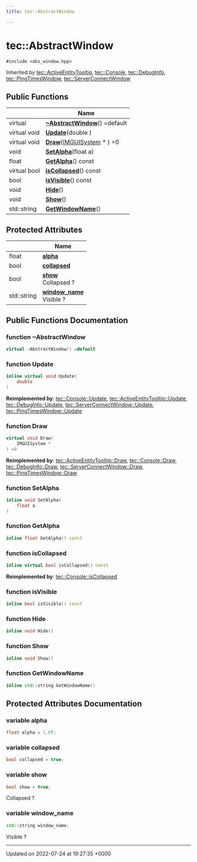 ```yaml
---
title: tec::AbstractWindow

---
```


# tec::AbstractWindow






`#include <abs_window.hpp>`

Inherited by [tec::ActiveEntityTooltip](/engine/Classes/classtec_1_1_active_entity_tooltip/), [tec::Console](/engine/Classes/classtec_1_1_console/), [tec::DebugInfo](/engine/Classes/classtec_1_1_debug_info/), [tec::PingTimesWindow](/engine/Classes/classtec_1_1_ping_times_window/), [tec::ServerConnectWindow](/engine/Classes/classtec_1_1_server_connect_window/)

## Public Functions

|                | Name           |
| -------------- | -------------- |
| virtual | **[~AbstractWindow](/engine/Classes/classtec_1_1_abstract_window/#function-~abstractwindow)**() =default |
| virtual void | **[Update](/engine/Classes/classtec_1_1_abstract_window/#function-update)**(double ) |
| virtual void | **[Draw](/engine/Classes/classtec_1_1_abstract_window/#function-draw)**([IMGUISystem](/engine/Classes/classtec_1_1_i_m_g_u_i_system/) * ) =0 |
| void | **[SetAlpha](/engine/Classes/classtec_1_1_abstract_window/#function-setalpha)**(float a) |
| float | **[GetAlpha](/engine/Classes/classtec_1_1_abstract_window/#function-getalpha)**() const |
| virtual bool | **[isCollapsed](/engine/Classes/classtec_1_1_abstract_window/#function-iscollapsed)**() const |
| bool | **[isVisible](/engine/Classes/classtec_1_1_abstract_window/#function-isvisible)**() const |
| void | **[Hide](/engine/Classes/classtec_1_1_abstract_window/#function-hide)**() |
| void | **[Show](/engine/Classes/classtec_1_1_abstract_window/#function-show)**() |
| std::string | **[GetWindowName](/engine/Classes/classtec_1_1_abstract_window/#function-getwindowname)**() |

## Protected Attributes

|                | Name           |
| -------------- | -------------- |
| float | **[alpha](/engine/Classes/classtec_1_1_abstract_window/#variable-alpha)**  |
| bool | **[collapsed](/engine/Classes/classtec_1_1_abstract_window/#variable-collapsed)**  |
| bool | **[show](/engine/Classes/classtec_1_1_abstract_window/#variable-show)** <br>Collapsed ?  |
| std::string | **[window_name](/engine/Classes/classtec_1_1_abstract_window/#variable-window-name)** <br>Visible ?  |

## Public Functions Documentation

### function ~AbstractWindow

```cpp
virtual ~AbstractWindow() =default
```


### function Update

```cpp
inline virtual void Update(
    double 
)
```


**Reimplemented by**: [tec::Console::Update](/engine/Classes/classtec_1_1_console/#function-update), [tec::ActiveEntityTooltip::Update](/engine/Classes/classtec_1_1_active_entity_tooltip/#function-update), [tec::DebugInfo::Update](/engine/Classes/classtec_1_1_debug_info/#function-update), [tec::ServerConnectWindow::Update](/engine/Classes/classtec_1_1_server_connect_window/#function-update), [tec::PingTimesWindow::Update](/engine/Classes/classtec_1_1_ping_times_window/#function-update)


### function Draw

```cpp
virtual void Draw(
    IMGUISystem * 
) =0
```


**Reimplemented by**: [tec::ActiveEntityTooltip::Draw](/engine/Classes/classtec_1_1_active_entity_tooltip/#function-draw), [tec::Console::Draw](/engine/Classes/classtec_1_1_console/#function-draw), [tec::DebugInfo::Draw](/engine/Classes/classtec_1_1_debug_info/#function-draw), [tec::ServerConnectWindow::Draw](/engine/Classes/classtec_1_1_server_connect_window/#function-draw), [tec::PingTimesWindow::Draw](/engine/Classes/classtec_1_1_ping_times_window/#function-draw)


### function SetAlpha

```cpp
inline void SetAlpha(
    float a
)
```


### function GetAlpha

```cpp
inline float GetAlpha() const
```


### function isCollapsed

```cpp
inline virtual bool isCollapsed() const
```


**Reimplemented by**: [tec::Console::isCollapsed](/engine/Classes/classtec_1_1_console/#function-iscollapsed)


### function isVisible

```cpp
inline bool isVisible() const
```


### function Hide

```cpp
inline void Hide()
```


### function Show

```cpp
inline void Show()
```


### function GetWindowName

```cpp
inline std::string GetWindowName()
```


## Protected Attributes Documentation

### variable alpha

```cpp
float alpha = 1.0f;
```


### variable collapsed

```cpp
bool collapsed = true;
```


### variable show

```cpp
bool show = true;
```

Collapsed ? 

### variable window_name

```cpp
std::string window_name;
```

Visible ? 

-------------------------------

Updated on 2022-07-24 at 19:27:35 +0000